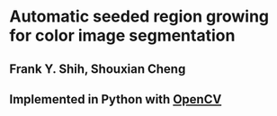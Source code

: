 # Automatic seeded region growing for color image segmentation

## Frank Y. Shih, Shouxian Cheng

## Implemented in Python with [OpenCV](opencv.org)